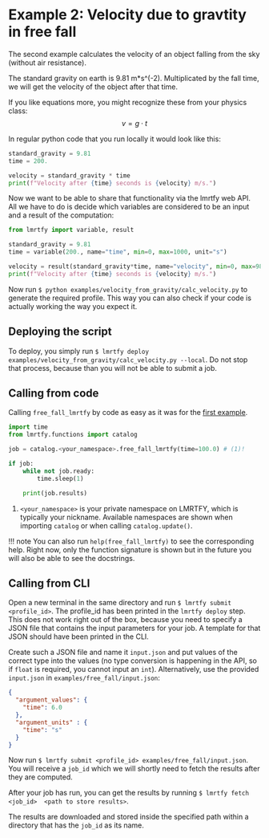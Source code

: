 # Example 2: Velocity due to gravtity in free fall
The second example calculates the velocity of an object falling from the sky (without air resistance).

The standard gravity on earth is 9.81 m*s^(-2). Multiplicated by the fall time, we will get the velocity
of the object after that time.

If you like equations more, you might recognize these from your physics class:
$$
v = g \cdot t
$$

In regular python code that you run locally it would look like this:
```python title="free_fall.py" linenums="1"
standard_gravity = 9.81
time = 200.

velocity = standard_gravity * time
print(f"Velocity after {time} seconds is {velocity} m/s.")
```

Now we want to be able to share that functionality via the lmrtfy web API. All we have to do is decide
which variables are considered to be an input and a result of the computation:

```python title="free_fall_lmrtfy.py" linenums="1" 
from lmrtfy import variable, result

standard_gravity = 9.81
time = variable(200., name="time", min=0, max=1000, unit="s")

velocity = result(standard_gravity*time, name="velocity", min=0, max=9810, unit="m/s")
print(f"Velocity after {time} seconds is {velocity} m/s.")
```

Now run `$ python examples/velocity_from_gravity/calc_velocity.py` to generate the required profile.
This way you can also check if your code is actually working the way you expect it.

## Deploying the script

To deploy, you simply run `$ lmrtfy deploy examples/velocity_from_gravity/calc_velocity.py --local`.
Do not stop that process, because than you will not be able to submit a job.

## Calling from code
Calling `free_fall_lmrtfy` by code as easy as it was for the [first example](starting_example.md). 
```python title="calc_free_fall.py" linenums="1"
import time
from lmrtfy.functions import catalog

job = catalog.<your_namespace>.free_fall_lmrtfy(time=100.0) # (1)!

if job:
    while not job.ready:
        time.sleep(1)

    print(job.results)
```

1. `<your_namespace>` is your private namespace on LMRTFY, which is typically your nickname.
Available namespaces are shown when importing `catalog` or when calling `catalog.update()`.

!!! note
    You can also run `help(free_fall_lmrtfy)` to see the corresponding help. Right now, only the 
    function signature is shown but in the future you will also be able to see the docstrings.

## Calling from CLI

Open a new terminal in the same directory and run `$ lmrtfy submit <profile_id>`. The profile_id has been
printed in the `lmrtfy deploy` step. This does not work right out of the box, because you need to
specify a JSON file that contains the input parameters for your job. A template for that JSON should
have been printed in the CLI.

Create such a JSON file and name it `input.json` and put values of the correct type into the values (no type conversion is
happening in the API, so if `float` is required, you cannot input an `int`). Alternatively, use
the provided `input.json` in `examples/free_fall/input.json`:

```json
{
  "argument_values": {
    "time": 6.0
  },
  "argument_units" : {
    "time": "s"
  }
}
```

Now run `$ lmrtfy submit <profile_id> examples/free_fall/input.json`. You will receive a `job_id` 
which we will shortly need to fetch the results after they are computed.

After your job has run, you can get the results by running `$ lmrtfy fetch <job_id> 
<path to store results>`.

The results are downloaded and stored inside the specified path within a directory that has the
`job_id` as its name.
